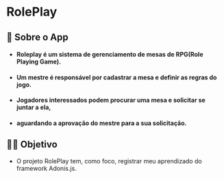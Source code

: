 # RolePlay

## 🤔 Sobre o App

- #### Roleplay é um sistema de gerenciamento de mesas de RPG(Role Playing Game).

- #### Um mestre é responsável por cadastrar a mesa e definir as regras do jogo.

- #### Jogadores interessados podem procurar uma mesa e solicitar se juntar a ela,

- #### aguardando a aprovação do mestre para a sua solicitação.

## :man_technologist: Objetivo

- O projeto RolePlay tem, como foco, registrar meu aprendizado do framework Adonis.js.
